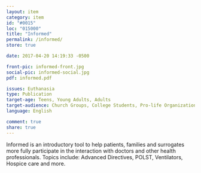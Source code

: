 ```yaml
---
layout: item
category: item
id: "#0015"
loc: "015000"
title: "Informed"
permalink: /informed/
store: true

date: 2017-04-20 14:19:33 -0500

front-pic: informed-front.jpg
social-pic: informed-social.jpg
pdf: informed.pdf

issues: Euthanasia
type: Publication
target-age: Teens, Young Adults, Adults
target-audience: Church Groups, College Students, Pro-life Organizations
language: English

comment: true
share: true
---
```

Informed is an introductory tool to help patients, families and surrogates more fully participate in the interaction with doctors and other health professionals. Topics include: Advanced Directives, POLST, Ventilators, Hospice care and more.
